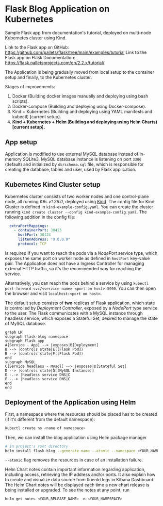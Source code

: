 # Flask Blog Application on Kubernetes

Sample Flask app from documentation's tutorial, deployed on multi-node Kubernetes cluster using Kind.

Link to the Flask app on GitHub: <https://github.com/pallets/flask/tree/main/examples/tutorial>
Link to the Flask app on Flask Documentation: <https://flask.palletsprojects.com/en/2.2.x/tutorial/>

The Application is being gradually moved from local setup to the container setup and finally, to the Kubernetes cluster.

Stages of improvements:

1. Docker (Building docker images manually and deploying using bash scripts).
2. Docker-compose (Building and deploying using Docker-compose).
3. Kind + Kubernetes (Building and deploying using YAML manifests and kubectl) [current setup].
4. **Kind + Kubernetes + Helm (Building and deploying using Helm Charts) [current setup].**

## App setup

Application is modified to use external MySQL database instead of in-memory SQLite3.
MySQL database instance is listening on port `3306` (default) and initialized by `db/schema.sql` file, which is responsible for creating the database, tables and user, used by Flask application.

## Kubernetes Kind Cluster setup

Kubernetes cluster consists of two worker nodes and one control-plane node, all running K8s _v1.26.0_, deployed using [Kind](https://kind.sigs.k8s.io/).
The config file for Kind Cluster is defined in `kind-example-config.yaml`. You can create the cluster running `kind create cluster --config kind-example-config.yaml`.
The following addition in the config file:

```yaml
  extraPortMappings:
    - containerPort: 30423
      hostPort: 30423
      listenAddress: "0.0.0.0"
      protocol: TCP
```

Is required if you want to reach the pods via a _NodePort_ service type, which exposes the same port on worker node as defined in `hostPort` key-value pair.
The Application does not have a Ingress Controller for managing external HTTP traffic, so it's the recommended way for reaching the service.

Alternatively, you can reach the pods behind a service by using `kubectl port-forward svc/<service name> <port on host>:5000`. You can then open the browser and visit `localhost:<port on host>`.

The default setup consists of **two** replicas of Flask application, which state is controlled by _Deployment Controller_, exposed by a _NodePort_ type service to the user.
The Flask communicates with a MySQL instance through headless service, which exposes a Stateful Set, desired to manage the state of MySQL database.

```mermaid
graph LR
subgraph flask-blog namespace
subgraph Flask app
A[Service - App] --> |exposes|B[Deployment]
B --> |controls state|E([Flask Pod])
B --> |controls state|F([Flask Pod])
end
subgraph MySQL
C[Service headless - Mysql] --> |exposes|D[Stateful Set]
D --> |controls state|G[(MySQL Instance)]
E -.-> |headless service DNS|C
F -.-> |headless service DNS|C
end
end
```

## Deployment of the Application using Helm

First, a namespace where the resources should be placed has to be created (if it's different from the default namespace):

```bash
kubectl create ns <name of namespace>
```

Then, we can install the blog application using Helm package manager

```bash
# In project's root directory
helm install flask-blog --generate-name --atomic --namespace <YOUR_NAMESPACE> --dependency-update
```

`--atomic` flag removes the resources in case of an installation failure.

Helm Chart notes contain important information regarding application, including access, retrieving the IP address and/or ports. It also explain how to create and visualize data source from fluentd logs in Kibana Dashboard.\
The Helm Chart notes will be displayed each time a new chart release is being installed or upgraded.
To see the notes at any point, run

```bash
helm get notes <YOUR_RELEASE_NAME> -n <YOUR_NAMESPACE>
```
